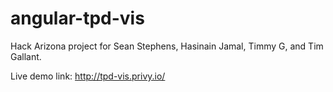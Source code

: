 # angular-tpd-vis

Hack Arizona project for Sean Stephens, Hasinain Jamal, Timmy G, and Tim Gallant. 

Live demo link: http://tpd-vis.privy.io/
